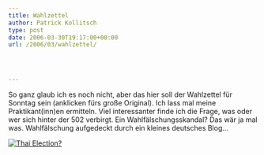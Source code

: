 ```yaml
---
title: Wahlzettel
author: Patrick Kollitsch
type: post
date: 2006-03-30T19:17:00+00:00
url: /2006/03/wahlzettel/




---
```

So ganz glaub ich es noch nicht, aber das hier soll der Wahlzettel für Sonntag sein (anklicken fürs große Original). Ich lass mal meine Praktikant(inn)en ermitteln. Viel interessanter finde ich die Frage, was oder wer sich hinter der 502 verbirgt. Ein Wahlfälschungsskandal? Das wär ja mal was. Wahlfälschung aufgedeckt durch ein kleines deutsches Blog...

[![Thai Election?][1]][2]

 [1]: //static.flickr.com/55/120481042_09d34ae373_b.jpg
 [2]: http://static.flickr.com/55/120481042_09d34ae373_o.jpg "Thai Election?"
